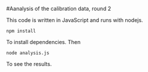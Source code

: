 #Aanalysis of the calibration data, round 2

This code is written in JavaScript and runs with nodejs.

    npm install

To install dependencies. Then

    node analysis.js

To see the results.
